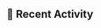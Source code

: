 ## 📌 Recent Activity
<!--START_SECTION:activity-->
<!--END_SECTION:activity-->
<!-- test update -->
<!-- test2 update -->

